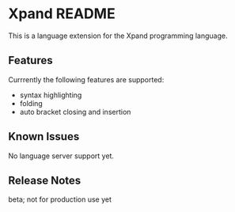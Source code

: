 # Xpand README

This is a language extension for the Xpand programming language.

## Features

Currrently the following features are supported:

- syntax highlighting
- folding
- auto bracket closing and insertion



## Known Issues

No language server support yet.

## Release Notes

beta; not for production use yet

